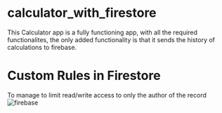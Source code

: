 # calculator_with_firestore

This Calculator app is a fully functioning app, with all the required functionalites, the only added functionality is that it sends the history of calculations to firebase.

# Custom Rules in Firestore
To manage to limit read/write access to only the author of the record
![firebase](https://github.com/Rufxz/calculator_with_firestore/assets/100163753/2f1fa721-cd6a-49f0-8dd0-3c2f74cf26b5)

